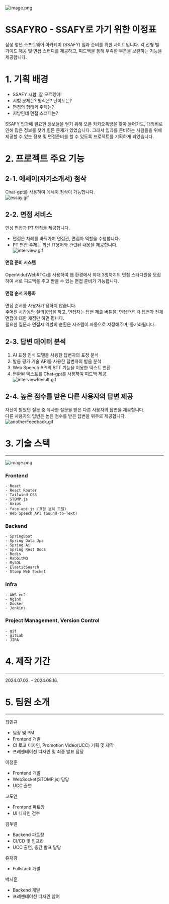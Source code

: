 
![image.png](./docs/img/image.png)
# SSAFYRO - SSAFY로 가기 위한 이정표

삼성 청년 소프트웨어 아카테미 (SSAFY) 입과 준비를 위한 사이트입니다.
각 전형 별 가이드 제공 및 면접 스터디를 제공하고, 피드백을 통해 부족한 부분을 보완하는 기능을 제공합니다.


# 1. 기획 배경

- SSAFY 시험, 잘 모르겠어!
- 시험 문제는? 방식은? 난이도는?
- 면접의 형태와 주제는?
- 지방인데 면접 스터디는?

SSAFY 입과에 필요한 정보들을 얻기 위해 오픈 카카오톡방을 찾아 들어가도, 대외비로 인해 많은 정보를 찾기 힘든 문제가 있었습니다. 그래서 입과를 준비하는 사람들을 위해 제공할 수 있는 정보 및 면접준비를 할 수 있도록 프로젝트를 기획하게 되었습니다.

# 2. 프로젝트 주요 기능

## 2-1. 에세이(자기소개서) 첨삭
Chat-gpt를 사용하여 에세이 첨삭이 가능합니다.   
![essay.gif](./docs/img/essay.gif)

## 2-2. 면접 서비스
인성 면접과 PT 면접을 제공합니다.
- 면접은 차례를 바꿔가며 면접관, 면접자 역할을 수행합니다.
- PT 면접 주제는 최신 IT용어와 관련된 내용을 제공합니다.   
![interview.gif](./docs/img/interview.gif)
#### 면접 준비 시스템   
OpenVidu(WebRTC)를 사용하여 웹 환경에서 최대 3명까지의 면접 스터디원을 모집하여 서로 피드백을 주고 받을 수 있는 면접 준비가 가능합니다.

#### 면접 순서 자동화   
면접 순서를 사용자가 정하지 않습니다.   
주어진 시간동안 질의응답을 하고, 면접자는 답변 제출 버튼을, 면접관은 각 답변과 전체 면접에 대한 채점만 하면 됩니다.   
필요한 질문과 면접자 역할의 순환은 시스템이 자동으로 지정해주며, 동기화됩니다.

## 2-3. 답변 데이터 분석
1. AI 표정 인식 모델을 사용한 답변자의 표정 분석
2. 발음 평가 기술 API를 사용한 답변자의 발음 분석
3. Web Speech API의 STT 기능을 이용한 텍스트 변환
4. 변환된 텍스트를 Chat-gpt를 사용하여 피드백 제공.  
![interviewResult.gif](./docs/img/interviewResult.gif)

## 2-4. 높은 점수를 받은 다른 사용자의 답변 제공
자신이 받았던 질문 중 유사한 질문을 받은 다른 사용자의 답변을 제공합니다.   
다른 사용자의 답변은 높은 점수를 받은 답변을 위주로 제공합니다.   
![anotherFeedback.gif](./docs/img/anotherFeedback.gif)

# 3. 기술 스택

---

![image.png](./docs/img/image3.png)


### Frontend
    - React
    - React Router
    - Tailwind CSS
    - STOMP.js
    - Axios
    - face-api.js (표정 분석 모델)
    - Web Speech API (Sound-to-Text)

### Backend
    - SpringBoot
    - Spring Data Jpa
    - Spring Ai
    - Spring Rest Docs
    - Redis
    - RabbitMQ
    - MySQL
    - ElasticSearch
    - Stomp Web Socket

### Infra
    - AWS ec2
    - NginX
    - Docker
    - Jenkins

### Project Management, Version Control
    - git
    - gitLab
    - JIRA

# 4. 제작 기간

---

2024.07.02. - 2024.08.16.

# 5. 팀원 소개

---

최민규

- 팀장 및 PM
- Frontend 개발
- CI 로고 디자인, Promotion Video(UCC) 기획 및 제작
- 프레젠테이션 디자인 및 최종 발표 담당

이정준

- Frontend 개발
- WebSocket(STOMP.js) 담당
- UCC 출연

고도연

- Frontend 파트장
- UI 디자인 검수

김두열

- Backend 파트장
- CI/CD 및 인프라
- UCC 출연, 중간 발표 담당

유재광

- Fullstack 개발

박지훈

- Backend 개발
- 프레젠테이션 디자인 참여

